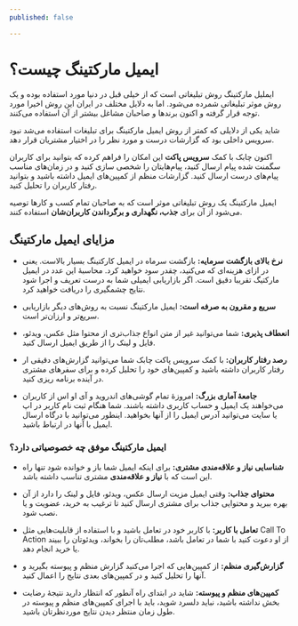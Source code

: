 ```yaml
---
published: false

---
```

# ایمیل مارکتینگ چیست؟

ایملیل مارکتینگ روش تبلیغاتی است که از خیلی قبل در دنیا مورد استفاده بوده و یک روش موثر تبلیغاتی شمرده می‌شود. اما به دلایل مختلف در ایران این روش اخیرا مورد توجه قرار گرفته و اکنون برندها و صاحبان مشاغل بیشتر از آن استفاده می‌کنند.

شاید یکی از دلایلی که کمتر از روش ایمیل مارکتینگ برای تبلیغات استفاده می‌شد نبود سرویس داخلی بود که گزارشات درست و مورد نظر را در اختیار مشتریان قرار دهد.

اکنون چابک با کمک **سرویس پاکت** این امکان را فراهم کرده که بتوانید برای کاربران سگمنت شده پیام ارسال کنید، پیام‌هایتان را شخصی سازی کنید و در زمان‌های مناسب پیام‌های درست ارسال کنید. گزارشات منظم از کمپین‌های ایمیل داشته باشید و بتوانید رفتار کاربران را تحلیل کنید.

ایمیل مارکتینگ یک روش تبلیغاتی موثر است که به صاحبان تمام کسب و کارها توصیه می‌شود از آن برای **جذب، نگهداری و برگرداندن کاربران‌شان** استفاده کنند. 

## مزایای ایمیل مارکتینگ

* **نرخ بالای بازگشت سرمایه:** بازگشت سرماه در ایمیل کارکتینگ بسیار بالاست.  یعنی در ازای هزینه‌ای که می‌کنید، چقدر سود خواهید کرد. محاسبۀ این عدد در ایمیل مارکتیگ تقریبا دقیق است. اگر بازاریابی ایمیلی شما به درست تعریف و اجرا شود نتایج چشمگیری را دریافت خواهید کرد. 


* **سریع و مقرون به صرفه است:** ایمیل مارکتینگ نسبت به روش‌های دیگر بازاریابی سریع‌تر و ارزان‌تر است. 


* **انعطاف پذیری:** شما می‌توانید غیر از متن انواع جذاب‌تری از محتوا مثل عکس، ویدئو، فایل و لینک را از طریق ایمیل ارسال کنید.


* **رصد رفتار کاربران:** با کمک سرویس پاکت چابک شما می‌توانید گزارش‌های دقیقی ار رفتار کاربران داشته باشید و کمپین‌های خود را تحلیل کرده و برای سفرهای مشتری در آینده برنامه ریزی کنید.


* **جامعۀ آماری بزرگ:** امروزۀ تمام گوشی‌های اندروید و آی او اس از کاربران می‌خواهند یک ایمیل و حساب کاربری داشته باشند. شما هنگام ثبت نام کاربر در اپ یا سایت می‌توانید آدرس ایمیل را از آنها بخواهید. اینطور می‌توانید با درگاه ارسال ایمیل با آنها در ارتباط باشید.

### ایمیل مارکتینگ موفق چه خصوصیاتی دارد؟

* **شناسایی نیاز و علاقه‌مندی مشتری:** برای اینکه ایمیل شما باز و خوانده شود تنها راه این است که با **نیاز و علاقه‌مندی** مشتری تناسب داشته باشد.


* **محتوای جذاب:** وقتی ایمیل مزیت ارسال عکس، ویدئو، فایل و لینک را دارد از آن بهره ببرید و محتوایی جذاب برای مشتری ارسال کنید تا ترغیب به خرید، عضویت و یا نصب شود.


* **تعامل با کاربر:** با کاربر خود در تعامل باشید و با استفاده از قابلیت‌هایی مثل Call To Action از او دعوت کنید با شما در تعامل باشد، مطلب‌تان را بخواند، ویدئوتان را ببیند یا خرید انجام دهد.


* **گزارش‌گیری منظم:** از کمپین‌هایی که اجرا می‌کنید گزارش منظم و پیوسته بگیرید و آنها را تحلیل کنید و در کمپین‌های بعدی نتایج را اعمال کنید.


* **کمپین‌های منظم و پیوسته:** شاید در ابتدای راه آنطور که انتظار دارید نتیجۀ رضایت بخش نداشته باشید، نباید دلسرد شوید، باید با اجرای کمپین‌های منظم و پیوسته در طول زمان منتظر دیدن نتایج موردنظرتان باشید.